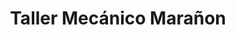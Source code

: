 ---
title: "Taller Mecánico Marañon"
url: /cochabamba/taller-mecanico-maranon/
shop: Autowerkstatt
---